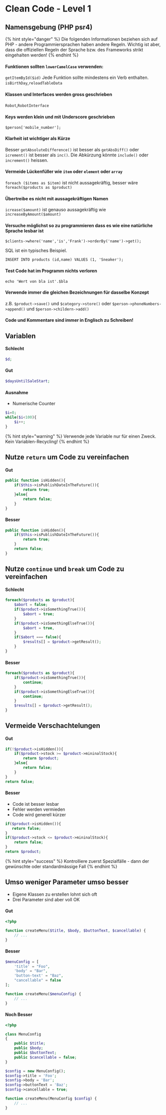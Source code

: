 # Clean Code - Level 1

## Namensgebung \(PHP psr4\)

{% hint style="danger" %}
Die folgenden Informationen beziehen sich auf PHP - andere Programmiersprachen haben andere Regeln. Wichtig ist aber, dass die offiziellen Regeln der Sprache bzw. des Frameworks strikt eingehalten werden!
{% endhint %}

#### Funktionen sollten `lowerCamelCase` verwenden:

`getItemById($id)` Jede Funktion sollte mindestens ein Verb enthalten. `isBirthDay`,`reloadTableData`

#### **Klassen und Interfaces werden gross geschrieben**

`Robot`,`RobotInterface`

#### **Keys werden klein und mit Underscore geschrieben**

`$person['mobile_number'];`

#### **Klarheit ist wichtiger als Kürze**

Besser `getAbsoluteDifference()` ist besser als `getAbsDiff()` oder `icrement()` ist besser als `inc()`. Die Abkürzung könnte `include()` oder `increment()` heissen.

#### **Vermeide Lückenfüller wie `item` oder `element` oder `array`**

`foreach ($items as $item)` ist nicht aussagekräftig, besser wäre `foreach($products as $product)`

#### **Übertreibe es nicht mit aussagekräftigen Namen**

`icrease($amount)` ist genauso aussagekräftig wie `increaseByAmount($amount)`

#### **Versuche möglichst so zu programmieren dass es wie eine natürliche Sprache lesbar ist**

`$clients->where('name','is','Frank')->orderBy('name')->get();`

SQL ist ein typisches Beispiel.

`INSERT INTO products (id,name) VALUES (1, 'Sneaker');`

#### **Test Code hat im Programm nichts verloren**

`echo 'Wert von bla ist'.$bla`

#### **Verwende immer die gleichen Bezeichnungen für dasselbe Konzept**

z.B. `$product->save()` und `$category->store()` oder `$person->phoneNumbers->append()` und `$person->childern->add()`

#### **Code und Kommentare sind immer in Englisch zu Schreiben!**

## Variablen

#### Schlecht

```php
$d;
```

#### Gut

```php
$daysUntilSaleStart;
```

#### Ausnahme

* Numerische Counter

```php
$i=0;
while($i<100){
    $i++;
}
```

{% hint style="warning" %}
Verwende jede Variable nur für einen Zweck. Kein Variablen-Recycling!
{% endhint %}

## Nutze `return` um Code zu vereinfachen

#### Gut

```php
public function isHidden(){
    if($this->isPublishDateInTheFuture()){
        return true;
    }else{
        return false;
    }
}
```

#### Besser

```php
public function isHidden(){
    if($this->isPublishDateInTheFuture()){
        return true;
    }
    return false;
}
```

## Nutze `continue` und `break` um Code zu vereinfachen

#### Schlecht

```php
foreach($products as $product){
    $abort = false;
    if($product->isSomethingTrue()){
        $abort = true;
    }
    if($product->isSomethingElseTrue()){
        $abort = true,
    }
    if($abort === false){
        $results[] = $product->getResult();
    }
}
```

#### Besser

```php
foreach($products as $product){
    if($product->isSomethingTrue()){
        continue;
    }
    if($product->isSomethingElseTrue()){
        continue;
    }
    $results[] = $product->getResult();
}
```

## Vermeide Verschachtelungen

#### Gut

```php
if(!$product->isHidden()){
    if($product->stock >= $product->mininalStock){
        return $product;
    }else{
        return false;
    }
}
return false;
```

#### Besser

* Code ist besser lesbar
* Fehler werden vermieden
* Code wird generell kürzer

```php
if($product->isHidden()){
   return false; 
}
if($product->stock <= $product->mininalStock){
    return false;
}
return $product;
```

{% hint style="success" %}
Kontrolliere zuerst Spezialfälle - dann der gewünschte oder standardmässige Fall
{% endhint %}

## Umso weniger Parameter umso besser

* Eigene Klassen zu erstellen lohnt sich oft
* Drei Parameter sind aber voll OK

#### Gut

```php
<?php

function createMenu($title, $body, $buttonText, $cancellable) {
    // ...
}
```

#### Besser

```php
$menuConfig = [
    'title' = "Foo",
    'body' = "Bar",
    'button-text' = "Baz",
    "cancellable" = false
];

function createMenu($menuConfig) {
    // ...
}
```

#### Noch Besser

```php
<?php

class MenuConfig
{
    public $title;
    public $body;
    public $buttonText;
    public $cancellable = false;
}

$config = new MenuConfig();
$config->title = 'Foo';
$config->body = 'Bar';
$config->buttonText = 'Baz';
$config->cancellable = true;

function createMenu(MenuConfig $config) {
    // ...
}
```

### 

